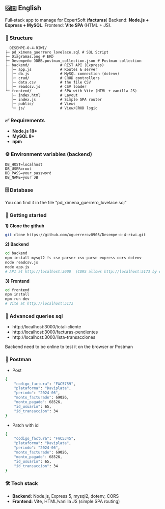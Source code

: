 ## 🇬🇧 English

Full‑stack app to manage for ExpertSoft (**facturas**)
Backend: **Node.js + Express + MySQL**. Frontend: **Vite SPA** (HTML + JS).

### 🧭 Structure
```
  DESEMPE-O-4-RIWI/
├─ pd_ximena_guerrero_lovelace.sql # SQL Script
├─ Diagramas.png # ERD
├─ Desempeño DDBB.postman_collection.json # Postman collection
├─ backend/              # REST API (Express)
│  ├─ app.js             # Routes & server
│  ├─ db.js              # MySQL connection (dotenv)
│  ├─ crud/              # CRUD controllers
│  ├─ data.csv           # the file CSV
│  ├─ readcsv.js         # CSV loader
└─ frontend/             # SPA with Vite (HTML + vanilla JS)
   ├─ index.html         # Layout 
   ├─ index.js           # Simple SPA router
   ├─ public/            # Views
   └─ js/                # View/CRUD logic
```

### ✅ Requirements
- **Node.js 18+**
- **MySQL 8+**
- **npm**

### ⚙️ Environment variables (backend)
```env
DB_HOST=localhost
DB_USER=root
DB_PASS=your_password
DB_NAME=your DB
```

### 🗄️ Database 

You can find it in the file "pd_ximena_guerrero_lovelace.sql"

### 🚀 Getting started
**1) Clone the github**
```bash
git clone https://github.com/xguerrerov0903/Desempe-o-4-riwi.git
```
**2) Backend**
```bash
cd backend
npm install mysql2 fs csv-parser csv-parse express cors dotenv
node readcsv.js
node app.js
# API at http://localhost:3000  (CORS allows http://localhost:5173 by default)
```
**3) Frontend**
```bash
cd frontend
npm install
npm run dev
# Vite at http://localhost:5173
```

### 🧾 Advanced queries sql
- http://localhost:3000/total-cliente
- http://localhost:3000/facturas-pendientes
- http://localhost:3000/lista-transacciones

Backend need to be online to test it on the browser or Postman

### 🧩 Postman 
- Post
```bash
{
    "codigo_factura": "FAC5759",
    "plataforma": "Daviplata",
    "periodo": "2024-06",
    "monto_facturado": 69026,
    "monto_pagado": 68526,
    "id_usuario": 65,
    "id_transaccion": 34
}
```
- Patch with id
```bash
{
    "codigo_factura": "FAC5345",
    "plataforma": "Daviplata",
    "periodo": "2024-06",
    "monto_facturado": 69026,
    "monto_pagado": 68526,
    "id_usuario": 65,
    "id_transaccion": 34
}
```


### 🛠️ Tech stack
- **Backend:** Node.js, Express 5, mysql2, dotenv, CORS
- **Frontend:** Vite, HTML/vanilla JS (simple SPA routing)

